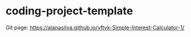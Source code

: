 # coding-project-template
Git page: https://alanasilva.github.io/vftvk-Simple-Interest-Calculator-1/
